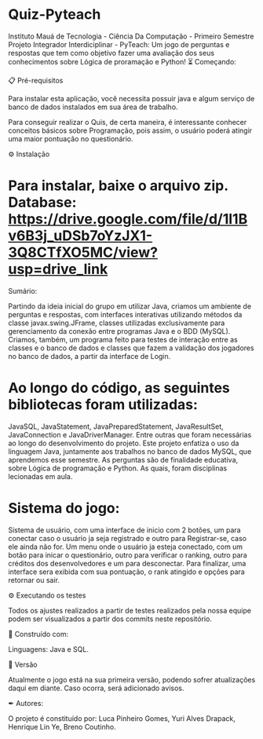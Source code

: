 # Quiz-Pyteach
Instituto Mauá de Tecnologia - Ciência Da Computação - Primeiro Semestre
Projeto Integrador Interdiciplinar - PyTeach: Um jogo de perguntas e respostas que tem como objetivo fazer uma avaliação dos seus conhecimentos sobre Lógica de proramação e Python!
⏳ Começando:

📋 Pré-requisitos

Para instalar esta aplicação, você necessita possuir java e algum serviço de banco de dados instalados em sua área de trabalho.

Para conseguir realizar o Quis, de certa maneira, é interessante conhecer conceitos básicos sobre Programação, pois assim, o usuário poderá atingir uma maior pontuação no questionário.

⚙ Instalação

# Para instalar, baixe o arquivo zip. Database: https://drive.google.com/file/d/1l1Bv6B3j_uDSb7oYzJX1-3Q8CTfXO5MC/view?usp=drive_link

Sumário:

Partindo da ideia inicial do grupo em utilizar Java, criamos um ambiente de perguntas e respostas, com interfaces interativas utilizando métodos da classe javax.swing.JFrame, classes utilizadas exclusivamente para gerenciamento da conexão entre programas Java e o BDD (MySQL). Criamos, também, um programa feito para testes de interação entre as classes e o banco de dados e classes que fazem a validação dos jogadores no banco de dados, a partir da interface de Login.
# Ao longo do código, as seguintes bibliotecas foram utilizadas:
JavaSQL, JavaStatement, JavaPreparedStatement, JavaResultSet, JavaConnection e JavaDriverManager. Entre outras que foram necessárias ao longo do desenvolvimento do projeto.
Este projeto enfatiza o uso da linguagem Java, juntamente aos trabalhos no banco de dados MySQL, que aprendemos esse semestre.
As perguntas são de finalidade educativa, sobre Lógica de programação e Python. As quais, foram disciplinas lecionadas em aula.


# Sistema do jogo:
Sistema de usuário, com uma interface de inicio com 2 botões, um para conectar caso o usuário ja seja registrado e outro para Registrar-se, caso ele ainda não for.
Um menu onde o usuário ja esteja conectado, com um botão para inicar o questionário, outro para verificar o ranking, outro para créditos dos desenvolvedores e um para desconectar.
Para finalizar, uma interface sera exibida com sua pontuação, o rank atingido e opções para retornar ou sair.

⚙ Executando os testes

Todos os ajustes realizados a partir de testes realizados pela nossa equipe podem ser visualizados a partir dos commits neste repositório.

🧰 Construído com:

Linguagens: Java e SQL.

📌 Versão

Atualmente o jogo está na sua primeira versão, podendo sofrer atualizações daqui em diante. Caso ocorra, será adicionado avisos.

✒ Autores:

O projeto é constituído por: Luca Pinheiro Gomes, Yuri Alves Drapack, Henrique Lin Ye, Breno Coutinho.
